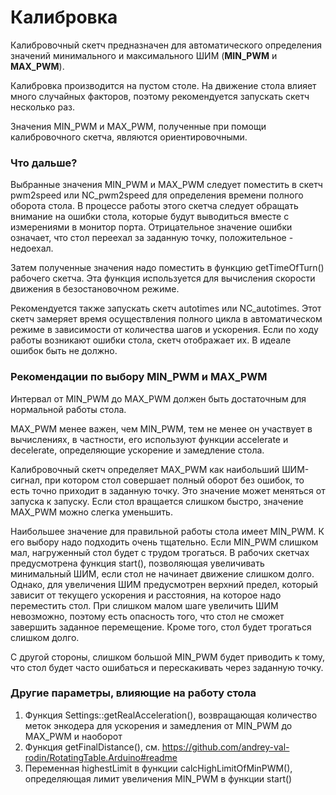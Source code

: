 # Калибровка
Калибровочный скетч предназначен для автоматического определения значений минимального и максимального ШИМ (**MIN_PWM** и **MAX_PWM**).

Калибровка производится на пустом столе. На движение стола влияет много случайных факторов, поэтому рекомендуется запускать скетч несколько раз.

Значения MIN_PWM и MAX_PWM, полученные при помощи калибровочного скетча, являются ориентировочными.
### Что дальше?
Выбранные значения MIN_PWM и MAX_PWM следует поместить в скетч pwm2speed или NC_pwm2speed для определения времени полного оборота стола. В процессе работы этого скетча следует обращать внимание на ошибки стола, которые будут выводиться вместе с измерениями в монитор порта. Отрицательное значение ошибки означает, что стол переехал за заданную точку, положительное - недоехал.

Затем полученные значения надо поместить в функцию getTimeOfTurn() рабочего скетча. Эта функция используется для вычисления скорости движения в безостановочном режиме.

Рекомендуется также запускать скетч autotimes или NC_autotimes. Этот скетч замеряет время осуществления полного цикла в автоматическом режиме в зависимости от количества шагов и ускорения. Если по ходу работы возникают ошибки стола, скетч отображает их. В идеале ошибок быть не должно.
### Рекомендации по выбору MIN_PWM и MAX_PWM
Интервал от MIN_PWM до MAX_PWM должен быть достаточным для нормальной работы стола.

MAX_PWM менее важен, чем MIN_PWM, тем не менее он участвует в вычислениях, в частности, его используют функции accelerate и decelerate, определяющие ускорение и замедление стола. 

Калибровочный скетч определяет MAX_PWM как наибольший ШИМ-сигнал, при котором стол совершает полный оборот без ошибок, то есть точно приходит в заданную точку. Это значение может меняться от запуска к запуску. Если стол вращается слишком быстро, значение MAX_PWM можно слегка уменьшить.

Наибольшее значение для правильной работы стола имеет MIN_PWM. К его выбору надо подходить очень тщательно. Если MIN_PWM слишком мал, нагруженный стол будет с трудом трогаться. В рабочих скетчах предусмотрена функция start(), позволяющая увеличивать минимальный ШИМ, если стол не начинает движение слишком долго. Однако, для увеличения ШИМ предусмотрен верхний предел, который зависит от текущего ускорения и расстояния, на которое надо переместить стол. При слишком малом шаге увеличить ШИМ невозможно, поэтому есть опасность того, что стол не сможет завершить заданное перемещение. Кроме того, стол будет трогаться слишком долго.

С другой стороны, слишком большой MIN_PWM будет приводить к тому, что стол будет часто ошибаться и перескакивать через заданную точку.
### Другие параметры, влияющие на работу стола
1. Функция Settings::getRealAcceleration(), возвращающая количество меток энкодера для ускорения и замедления от MIN_PWM до MAX_PWM и наоборот
2. Функция getFinalDistance(), см. https://github.com/andrey-val-rodin/RotatingTable.Arduino#readme
3. Переменная highestLimit в функции calcHighLimitOfMinPWM(), определяющая лимит увеличения MIN_PWM в функции start()